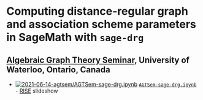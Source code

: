 # Computing distance-regular graph and association scheme parameters in SageMath with `sage-drg`

## [Algebraic Graph Theory Seminar](https://homepages.dcc.ufmg.br/~gabriel/AGT/), University of Waterloo, Ontario, Canada

* [![2021-06-14-agtsem/AGTSem-sage-drg.ipynb](https://mybinder.org/badge.svg)](https://mybinder.org/v2/gh/jaanos/sage-drg/master?filepath=jupyter/2021-06-14-agtsem/AGTSem-sage-drg.ipynb) [`AGTSem-sage-drg.ipynb`](https://nbviewer.jupyter.org/github/jaanos/sage-drg/blob/master/jupyter/2021-06-14-agtsem/AGTSem-sage-drg.ipynb) - [RISE](https://github.com/damianavila/RISE) slideshow
